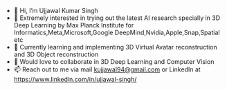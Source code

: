 - 👋 Hi, I’m Ujjawal Kumar Singh
- 👀 Extremely interested in trying out the latest AI research specially in 3D Deep Learning by Max Planck Institute for Informatics,Meta,Microsoft,Google DeepMind,Nvidia,Apple,Snap,Spatial etc
- 🌱 Currently learning and implementing 3D Virtual Avatar reconstruction and 3D Object reconstruction
- 💞️ Would love to collaborate in 3D Deep Learning and Computer Vision
- 📫 Reach out to me via mail kujjawal94@gmail.com or LinkedIn at https://www.linkedin.com/in/ujjawal-singh/

<!---
ujjawalcse/ujjawalcse is a ✨ special ✨ repository because its `README.md` (this file) appears on your GitHub profile.
You can click the Preview link to take a look at your changes.
--->
